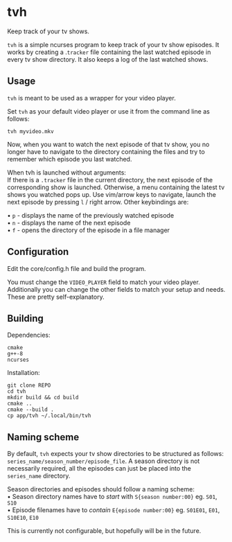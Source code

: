 # tvh
Keep track of your tv shows.

`tvh` is a simple ncurses program to keep track of your tv show episodes. It works by
creating a .`tracker` file containing the last watched episode in every tv show
directory. It also keeps a log of the last watched shows.

## Usage
`tvh` is meant to be used as a wrapper for your video player.

Set `tvh` as your default video player or use it from the command line as follows:
```
tvh myvideo.mkv
```
Now, when you want to watch the next episode of that tv show, you no longer have to
navigate to the directory containing the files and try to remember which episode you
last watched.

When tvh is launched without arguments: <br/>
If there is a `.tracker` file in the current directory, the next episode of the
corresponding show is launched. Otherwise, a menu containing the latest tv shows you
watched pops up. Use vim/arrow keys to navigate, launch the next episode by pressing
`l` / right arrow. Other keybindings are:

• `p` - displays the name of the previously watched episode <br/>
• `n` - displays the name of the next episode <br/>
• `f` - opens the directory of the episode in a file manager <br/>

## Configuration
Edit the core/config.h file and build the program.

You must change the `VIDEO_PLAYER` field to match your video player.
Additionally you can change the other fields to match your setup and needs. These are
pretty self-explanatory.

## Building
Dependencies:

```
cmake
g++-8
ncurses
```

Installation:

```
git clone REPO
cd tvh
mkdir build && cd build
cmake ..
cmake --build .
cp app/tvh ~/.local/bin/tvh
```

## Naming scheme
By default, `tvh` expects your tv show directories to be structured as follows:
`series_name/season_number/episode_file`. A season directory is not necessarily
required, all the episodes can just be placed into the `series_name` directory.

Season directories and episodes should follow a naming scheme: <br/>
• Season directory names have to *start* with `S{season number:00}` eg. `S01`, `S10` <br/>
• Episode filenames have to *contain* `E{episode number:00}` eg. `S01E01`, `E01`, `S10E10`, `E10` <br/>

This is currently not configurable, but hopefully will be in the future.
